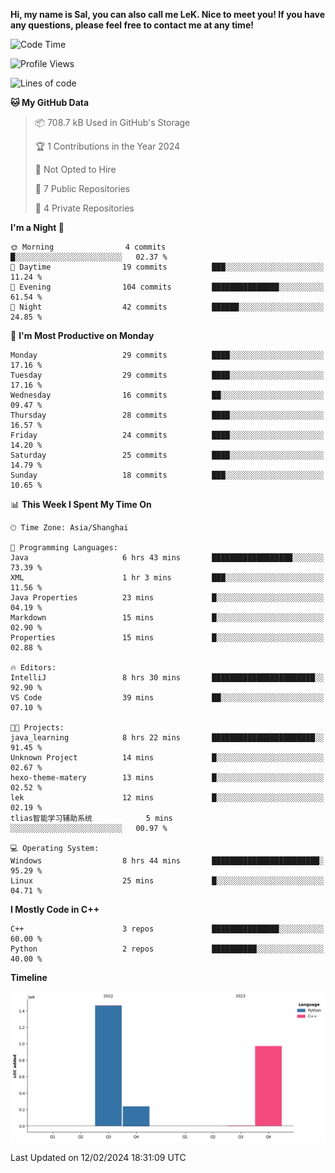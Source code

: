 **Hi, my name is Sal, you can also call me LeK. Nice to meet you! If you have any questions, please feel free to contact me at any time!**

<!--START_SECTION:waka-->
![Code Time](http://img.shields.io/badge/Code%20Time-169%20hrs%202%20mins-blue)

![Profile Views](http://img.shields.io/badge/Profile%20Views-0-blue)

![Lines of code](https://img.shields.io/badge/From%20Hello%20World%20I%27ve%20Written-2.7%20million%20lines%20of%20code-blue)

**🐱 My GitHub Data** 

> 📦 708.7 kB Used in GitHub's Storage 
 > 
> 🏆 1 Contributions in the Year 2024
 > 
> 🚫 Not Opted to Hire
 > 
> 📜 7 Public Repositories 
 > 
> 🔑 4 Private Repositories 
 > 
**I'm a Night 🦉** 

```text
🌞 Morning                4 commits           █░░░░░░░░░░░░░░░░░░░░░░░░   02.37 % 
🌆 Daytime                19 commits          ███░░░░░░░░░░░░░░░░░░░░░░   11.24 % 
🌃 Evening                104 commits         ███████████████░░░░░░░░░░   61.54 % 
🌙 Night                  42 commits          ██████░░░░░░░░░░░░░░░░░░░   24.85 % 
```
📅 **I'm Most Productive on Monday** 

```text
Monday                   29 commits          ████░░░░░░░░░░░░░░░░░░░░░   17.16 % 
Tuesday                  29 commits          ████░░░░░░░░░░░░░░░░░░░░░   17.16 % 
Wednesday                16 commits          ██░░░░░░░░░░░░░░░░░░░░░░░   09.47 % 
Thursday                 28 commits          ████░░░░░░░░░░░░░░░░░░░░░   16.57 % 
Friday                   24 commits          ████░░░░░░░░░░░░░░░░░░░░░   14.20 % 
Saturday                 25 commits          ████░░░░░░░░░░░░░░░░░░░░░   14.79 % 
Sunday                   18 commits          ███░░░░░░░░░░░░░░░░░░░░░░   10.65 % 
```


📊 **This Week I Spent My Time On** 

```text
🕑︎ Time Zone: Asia/Shanghai

💬 Programming Languages: 
Java                     6 hrs 43 mins       ██████████████████░░░░░░░   73.39 % 
XML                      1 hr 3 mins         ███░░░░░░░░░░░░░░░░░░░░░░   11.56 % 
Java Properties          23 mins             █░░░░░░░░░░░░░░░░░░░░░░░░   04.19 % 
Markdown                 15 mins             █░░░░░░░░░░░░░░░░░░░░░░░░   02.90 % 
Properties               15 mins             █░░░░░░░░░░░░░░░░░░░░░░░░   02.88 % 

🔥 Editors: 
IntelliJ                 8 hrs 30 mins       ███████████████████████░░   92.90 % 
VS Code                  39 mins             ██░░░░░░░░░░░░░░░░░░░░░░░   07.10 % 

🐱‍💻 Projects: 
java_learning            8 hrs 22 mins       ███████████████████████░░   91.45 % 
Unknown Project          14 mins             █░░░░░░░░░░░░░░░░░░░░░░░░   02.67 % 
hexo-theme-matery        13 mins             █░░░░░░░░░░░░░░░░░░░░░░░░   02.52 % 
lek                      12 mins             █░░░░░░░░░░░░░░░░░░░░░░░░   02.19 % 
tlias智能学习辅助系统            5 mins              ░░░░░░░░░░░░░░░░░░░░░░░░░   00.97 % 

💻 Operating System: 
Windows                  8 hrs 44 mins       ████████████████████████░   95.29 % 
Linux                    25 mins             █░░░░░░░░░░░░░░░░░░░░░░░░   04.71 % 
```

**I Mostly Code in C++** 

```text
C++                      3 repos             ███████████████░░░░░░░░░░   60.00 % 
Python                   2 repos             ██████████░░░░░░░░░░░░░░░   40.00 % 
```



**Timeline**

![Lines of Code chart](https://raw.githubusercontent.com/LeKZzzz/LeKZzzz/master/assets/bar_graph.png)


 Last Updated on 12/02/2024 18:31:09 UTC
<!--END_SECTION:waka-->
